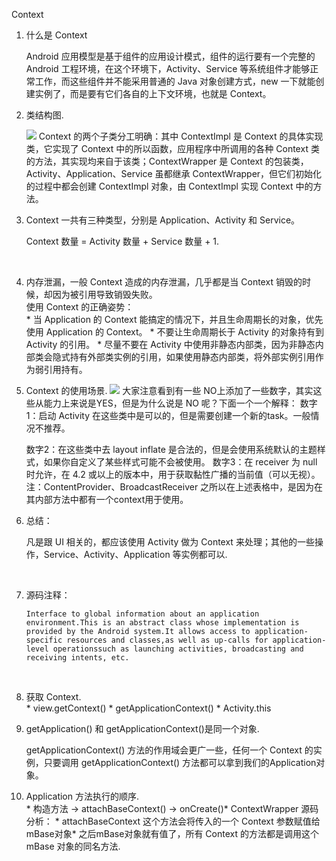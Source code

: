 Context

1. 什么是 Context  

   Android 应用模型是基于组件的应用设计模式，组件的运行要有一个完整的 Android 工程环境，在这个环境下，Activity、Service 等系统组件才能够正常工作，而这些组件并不能采用普通的 Java 对象创建方式，new 一下就能创建实例了，而是要有它们各自的上下文环境，也就是 Context。  

2. 类结构图.    

   ![](http://obe5pxv6t.bkt.clouddn.com/context-uml.png)
   Context 的两个子类分工明确：其中 ContextImpl 是 Context 的具体实现类，它实现了 Context 中的所以函数，应用程序中所调用的各种 Context 类的方法，其实现均来自于该类；ContextWrapper 是 Context 的包装类，Activity、Application、Service 虽都继承 ContextWrapper，但它们初始化的过程中都会创建 ContextImpl 对象，由 ContextImpl 实现 Context 中的方法。   

3. Context 一共有三种类型，分别是 Application、Activity 和 Service。   

   Context 数量 = Activity 数量 + Service 数量 + 1.   

   ​

4. 内存泄漏，一般 Context 造成的内存泄漏，几乎都是当 Context 销毁的时候，却因为被引用导致销毁失败。  
   使用 Context 的正确姿势：  
* 当 Application 的 Context 能搞定的情况下，并且生命周期长的对象，优先使用 Application 的 Context。 
* 不要让生命周期长于 Activity 的对象持有到 Activity 的引用。
* 尽量不要在 Activity 中使用非静态内部类，因为非静态内部类会隐式持有外部类实例的引用，如果使用静态内部类，将外部实例引用作为弱引用持有。
  ​
5. Context 的使用场景. ![](http://obe5pxv6t.bkt.clouddn.com/context.png)
   大家注意看到有一些 NO上添加了一些数字，其实这些从能力上来说是YES，但是为什么说是 NO 呢？下面一个一个解释： 
   数字1：启动 Activity 在这些类中是可以的，但是需要创建一个新的task。一般情况不推荐。 

   数字2：在这些类中去 layout inflate 是合法的，但是会使用系统默认的主题样式，如果你自定义了某些样式可能不会被使用。
   数字3：在 receiver 为 null 时允许，在 4.2 或以上的版本中，用于获取黏性广播的当前值（可以无视）。
   注：ContentProvider、BroadcastReceiver 之所以在上述表格中，是因为在其内部方法中都有一个context用于使用。  

6. 总结：  

   凡是跟 UI 相关的，都应该使用 Activity 做为 Context 来处理；其他的一些操作，Service、Activity、Application 等实例都可以. 

   ​

7. 源码注释：  

   ```Interface to global information about an application environment.This is an abstract class whose implementation is provided by the Android system.It allows access to application-specific resources and classes,as well as up-calls for application-level operationssuch as launching activities, broadcasting and receiving intents, etc.```  

   ​

8. 获取 Context.   
* view.getContext()
* getApplicationContext()
* Activity.this
9. getApplication() 和 getApplicationContext()是同一个对象. 

   getApplicationContext() 方法的作用域会更广一些，任何一个 Context 的实例，只要调用 getApplicationContext\(\) 方法都可以拿到我们的Application对象。  
10. Application 方法执行的顺序.  
* 构造方法 -> attachBaseContext\(\) -> onCreate\(\)* ContextWrapper 源码分析： 
* attachBaseContext 这个方法会将传入的一个 Context 参数赋值给mBase对象* 之后mBase对象就有值了，所有 Context 的方法都是调用这个mBase 对象的同名方法. 
